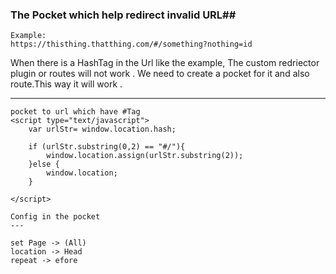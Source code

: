 
### The Pocket which help redirect invalid URL##

```
Example:
https://thisthing.thatthing.com/#/something?nothing=id
```

When there is a HashTag in the Url like the example, The custom redriector plugin or routes will not work . We need to create a pocket for it and also route.This way it will work .

----
```
pocket to url which have #Tag
<script type="text/javascript">
    var urlStr= window.location.hash;
    
    if (urlStr.substring(0,2) == "#/"){
        window.location.assign(urlStr.substring(2));
    }else {
        window.location;
    }

</script>

Config in the pocket 
---

set Page -> (All)
location -> Head
repeat -> efore

```